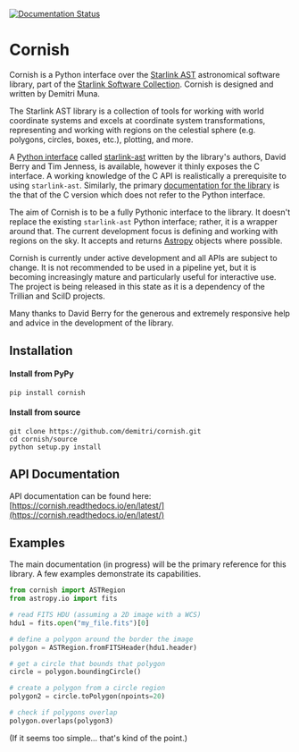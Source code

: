 [![Documentation Status](https://readthedocs.org/projects/cornish/badge/?version=latest)](https://cornish.readthedocs.io/en/latest/?badge=latest)

# Cornish

Cornish is a Python interface over the [Starlink AST](http://starlink.eao.hawaii.edu/starlink/AST) astronomical software library, part of the [Starlink Software Collection](http://starlink.eao.hawaii.edu/). Cornish is designed and written by Demitri Muna.

The Starlink AST library is a collection of tools for working with world coordinate systems and excels at coordinate system transformations, representing and working with regions on the celestial sphere (e.g. polygons, circles, boxes, etc.), plotting, and more.

A [Python interface](http://starlink.github.io/starlink-pyast/pyast.html) called [starlink-ast](https://pypi.org/project/starlink-pyast/) written by the library's authors, David Berry and Tim Jenness, is available, however it thinly exposes the C interface. A working knowledge of the C API is realistically a prerequisite to using `starlink-ast`. Similarly, the primary [documentation for the library](http://www.starlink.ac.uk/cgi-bin/htxserver/sun211.htx/sun211.html?xref_) is the that of the C version which does not refer to the Python interface.

The aim of Cornish is to be a fully Pythonic interface to the library. It doesn't replace the existing `starlink-ast` Python interface; rather, it is a wrapper around that. The current development focus is defining and working with regions on the sky. It accepts and returns [Astropy](https://www.astropy.org) objects where possible.

Cornish is currently under active development and all APIs are subject to change. It is not recommended to be used in a pipeline yet, but it is becoming increasingly mature and particularly useful for interactive use. The project is being released in this state as it is a dependency of the Trillian and SciID projects.

Many thanks to David Berry for the generous and extremely responsive help and advice in the development of the library.

## Installation

#### Install from PyPy

    pip install cornish

#### Install from source

    git clone https://github.com/demitri/cornish.git
    cd cornish/source
    python setup.py install

## API Documentation
  
API documentation can be found here: [https://cornish.readthedocs.io/en/latest/](https://cornish.readthedocs.io/en/latest/)

## Examples

The main documentation (in progress) will be the primary reference for this library. A few examples demonstrate its capabilities.


```python
from cornish import ASTRegion
from astropy.io import fits

# read FITS HDU (assuming a 2D image with a WCS)
hdu1 = fits.open("my_file.fits")[0]

# define a polygon around the border the image
polygon = ASTRegion.fromFITSHeader(hdu1.header)

# get a circle that bounds that polygon
circle = polygon.boundingCircle()

# create a polygon from a circle region
polygon2 = circle.toPolygon(npoints=20)

# check if polygons overlap
polygon.overlaps(polygon3)

```

(If it seems too simple... that's kind of the point.)